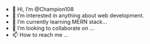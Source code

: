 - 👋 Hi, I’m @Champion108
- 👀 I’m interested in anything about web development. 
- 🌱 I’m currently learning MERN stack...
- 💞️ I’m looking to collaborate on ...
- 📫 How to reach me ...

<!---
Champion108/Champion108 is a ✨ special ✨ repository because its `README.md` (this file) appears on your GitHub profile.
You can click the Preview link to take a look at your changes.
--->
